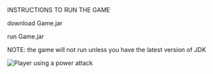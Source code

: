 INSTRUCTIONS TO RUN THE GAME

download Game.jar

run Game.jar

NOTE: the game will not run unless you have the latest version of JDK


![Player using a power attack](https://imgur.com/a/platformer-jumping-K8AdBbR)
